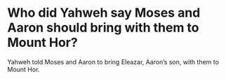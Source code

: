 # Who did Yahweh say Moses and Aaron should bring with them to Mount Hor?

Yahweh told Moses and Aaron to bring Eleazar, Aaron’s son, with them to Mount Hor.
